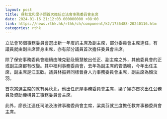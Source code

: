 ```yaml
---
layout: post
title: 吳秋北和梁子穎首次擔任立法會事務委員會主席
date: 2024-01-16 21:12:03.000000000 +08:00
link: https://news.rthk.hk/rthk/ch/component/k2/1736488-20240116.htm
categories: rthk
---
```


立法會18個事務委員會選出新一年度的主席及副主席，部分委員會主席連任，有議員就由副主席晉身主席，亦有部分議員首次擔任委員會主席。

除了保安事務委員會繼續由陳克勤及簡慧敏出任正、副主席之外，其他委員會的正或副主席都有改變。其中福利事務委員會，去年為副主席的管浩鳴，今年出任主席，副主席是江玉歡。議員林振昇同樣晉身人力事務委員會主席，副主席為顏汶羽。

首次當選主席的就有吳秋北，他出任房屋事務委員會主席，梁子穎亦首次出任公務員及資助機構員工事務委員會主席。

此外，廖長江連任司法及法律事務委員會主席，梁美芬就三度擔任教育事務委員會主席。
